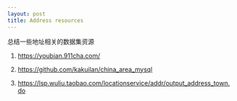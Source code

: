 ```yaml
---
layout: post
title: Address resources
---
```

总结一些地址相关的数据集资源


1. https://youbian.911cha.com/

1. https://github.com/kakuilan/china_area_mysql

1. https://lsp.wuliu.taobao.com/locationservice/addr/output_address_town.do